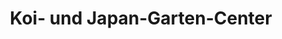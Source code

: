 ---
title: "Koi- und Japan-Garten-Center"
url: /markkleeberg/koi-und-japan-garten-center/
shop: Fisch
---
